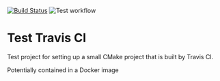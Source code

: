 [![Build Status](https://app.travis-ci.com/ulrikus/test-travis-ci.svg?branch=main)](https://app.travis-ci.com/ulrikus/test-travis-ci)
![Test workflow](https://github.com/ulrikus/test-travis-ci/actions/workflows/main.yml/badge.svg)
# Test Travis CI
Test project for setting up a small CMake project that is built by Travis CI.

Potentially contained in a Docker image
